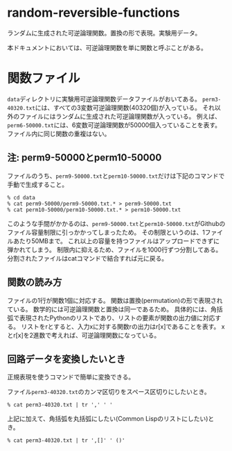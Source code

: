 # random-reversible-functions
ランダムに生成された可逆論理関数。置換の形で表現。実験用データ。

本ドキュメントにおいては、可逆論理関数を単に関数と呼ぶことがある。

# 関数ファイル

`data`ディレクトリに実験用可逆論理関数データファイルがおいてある。
`perm3-40320.txt`には、すべての3変数可逆論理関数(40320個)が入っている。
それ以外のファイルにはランダムに生成された可逆論理関数が入っている。
例えば、`perm6-50000.txt`には、6変数可逆論理関数が50000個入っていることを表す。
ファイル内に同じ関数の重複はない。

## 注: perm9-50000とperm10-50000

ファイルのうち、`perm9-50000.txt`と`perm10-50000.txt`だけは下記のコマンドで手動で生成すること。

```
% cd data
% cat perm9-50000/perm9-50000.txt.* > perm9-50000.txt
% cat perm10-50000/perm10-50000.txt.* > perm10-50000.txt
```

このような手間がかかるのは、`perm9-50000.txt`と`perm10-50000.txt`がGithubのファイル容量制限に引っかかってしまったため。
その制限というのは、1ファイルあたり50MBまで。
これ以上の容量を持つファイルはアップロードできずに弾かれてしまう。
制限内に抑えるため、ファイルを1000行ずつ分割してある。
分割されたファイルはcatコマンドで結合すれば元に戻る。

## 関数の読み方

ファイルの1行が関数1個に対応する。
関数は置換(permutation)の形で表現されている。
数学的には可逆論理関数と置換は同一であるため。
具体的には、角括弧で表現されたPythonのリストであり、リストの要素が関数の出力値に対応する。
リストをrとすると、入力xに対する関数rの出力はr[x]であることを表す。
xとr[x]を2進数で考えれば、可逆論理関数になっている。

## 回路データを変換したいとき

正規表現を使うコマンドで簡単に変換できる。

ファイル`perm3-40320.txt`のカンマ区切りをスペース区切りにしたいとき。

```
% cat perm3-40320.txt | tr ',' ' '
```

上記に加えて、角括弧を丸括弧にしたい(Common Lispのリストにしたい)とき。


```
% cat perm3-40320.txt | tr ',[]' ' ()'
```
